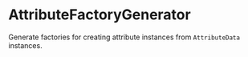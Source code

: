 # AttributeFactoryGenerator
Generate factories for creating attribute instances from `AttributeData` instances.
